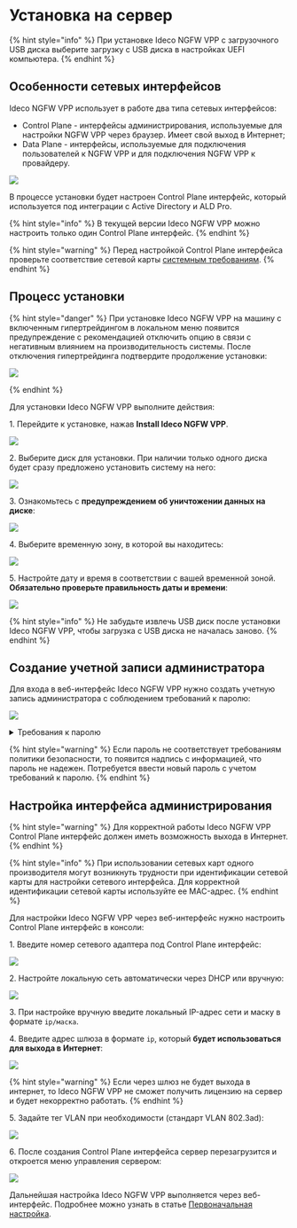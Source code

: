 # Установка на сервер

{% hint style="info" %}
При установке Ideco NGFW VPP с загрузочного USB диска выберите загрузку с USB диска в настройках UEFI компьютера.
{% endhint %}

## Особенности сетевых интерфейсов

Ideco NGFW VPP использует в работе два типа сетевых интерфейсов:
* Control Plane - интерфейсы администрирования, используемые для настройки NGFW VPP через браузер. Имеет свой выход в Интернет;
* Data Plane - интерфейсы, используемые для подключения пользователей к NGFW VPP и для подключения NGFW VPP к провайдеру.

![](/.gitbook/assets/setup.png)

В процессе установки будет настроен Control Plane интерфейс, который используется под интеграции с Active Directory и ALD Pro.

{% hint style="info" %}
В текущей версии Ideco NGFW VPP можно настроить только один Control Plane интерфейс.
{% endhint %}

{% hint style="warning" %}
Перед настройкой Control Plane интерфейса проверьте соответствие сетевой карты [системным требованиям](/general/data-update-source-utm-vpp.md).
{% endhint %}

## Процесс установки

{% hint style="danger" %}
При установке Ideco NGFW VPP на машину с включенным гипертрейдингом в локальном меню появится предупреждение с рекомендацией отключить опцию в связи с негативным влиянием на производительность системы. После отключения гипертрейдинга подтвердите продолжение установки:

![](/.gitbook/assets/setup12.png)

{% endhint %}

Для установки Ideco NGFW VPP выполните действия:

1\. Перейдите к установке, нажав **Install Ideco NGFW VPP**.

![](/.gitbook/assets/setup11.png)

2\. Выберите диск для установки. При наличии только одного диска будет сразу предложено установить систему на него:

![](/.gitbook/assets/setup1.png)

3\. Ознакомьтесь с **предупреждением об уничтожении данных на диске**:

![](/.gitbook/assets/setup2.png)

4\. Выберите временную зону, в которой вы находитесь:

![](/.gitbook/assets/setup3.png)

5\. Настройте дату и время в соответствии с вашей временной зоной. **Обязательно проверьте правильность даты и времени**:

![](/.gitbook/assets/setup4.png)

{% hint style="info" %}
Не забудьте извлечь USB диск после установки Ideco NGFW VPP, чтобы загрузка с USB диска не началась заново.
{% endhint %}

## Создание учетной записи администратора

Для входа в веб-интерфейс Ideco NGFW VPP нужно создать учетную запись администратора с соблюдением требований к паролю:

![](/.gitbook/assets/setup5.png)

<details>

<summary>Требования к паролю</summary>

* **Минимальная длина пароля** - 12 символов;
* **Cодержит только строчные и заглавные латинские буквы**;
* **Содержит цифры**;
* **Содержит специальные символы** (! # $ % & ' * + и другие).
  
</details>

{% hint style="warning" %}
Если пароль не соответствует требованиям политики безопасности, то появится надпись с информацией, что пароль не надежен. Потребуется ввести новый пароль с учетом требований к паролю.
{% endhint %}

## Настройка интерфейса администрирования 

{% hint style="warning" %}
Для корректной работы Ideco NGFW VPP Сontrol Plane интерфейс должен иметь возможность выхода в Интернет.
{% endhint %}

{% hint style="info" %}
При использовании сетевых карт одного производителя могут возникнуть трудности при идентификации сетевой карты для настройки сетевого интерфейса.
Для корректной идентификации сетевой карты используйте ее MAC-адрес.
{% endhint %}

Для настройки Ideco NGFW VPP через веб-интерфейс нужно настроить Control Plane интерфейс в консоли: 

1\. Введите номер сетевого адаптера под Control Plane интерфейс:

![](/.gitbook/assets/setup6.png)

2\. Настройте локальную сеть автоматически через DHCP или вручную:

![](/.gitbook/assets/setup7.png)

3\. При настройке вручную введите локальный IP-адрес сети и маску в формате `ip/маска`.

4\. Введите адрес шлюза в формате `ip`, который **будет использоваться для выхода в Интернет**:

![](/.gitbook/assets/setup8.png)

{% hint style="warning" %}
Если через шлюз не будет выхода в интернет, то Ideco NGFW VPP не сможет получить лицензию на сервер и будет некорректно работать.
{% endhint %}

5\. Задайте тег VLAN при необходимости (стандарт VLAN 802.3ad):

![](/.gitbook/assets/setup9.png)

6\. После создания Control Plane интерфейса cервер перезагрузится и откроется меню управления сервером:

![](/.gitbook/assets/setup10.png)

Дальнейшая настройка Ideco NGFW VPP выполняется через веб-интерфейс. Подробнее можно узнать в статье [Первоначальная настройка](/initial-setup/initial-setup-web.md).